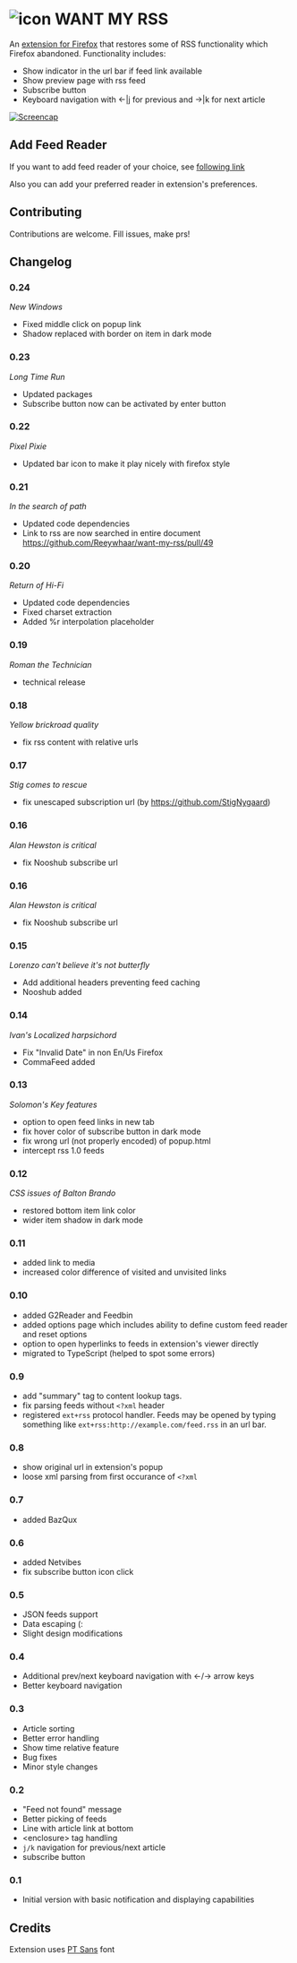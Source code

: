 # ![icon](ext/icons/icon-color.svg) WANT MY RSS

An [extension for Firefox](https://addons.mozilla.org/addon/want-my-rss/) that restores some of RSS functionality which Firefox abandoned. Functionality includes:

* Show indicator in the url bar if feed link available
* Show preview page with rss feed
* Subscribe button
* Keyboard navigation with ←|j for previous and →|k for next article

[![Screencap](https://img.youtube.com/vi/d3tP7JFOLqc/0.jpg)](https://youtu.be/d3tP7JFOLqc)

## Add Feed Reader
If you want to add feed reader of your choice, see [following link](https://github.com/Reeywhaar/want-my-rss/issues/6)

Also you can add your preferred reader in extension's preferences.

## Contributing
Contributions are welcome. Fill issues, make prs!

## Changelog

### 0.24

*New Windows*

* Fixed middle click on popup link
* Shadow replaced with border on item in dark mode

### 0.23

*Long Time Run*

* Updated packages
* Subscribe button now can be activated by enter button

### 0.22

*Pixel Pixie*

* Updated bar icon to make it play nicely with firefox style

### 0.21

*In the search of path*

* Updated code dependencies
* Link to rss are now searched in entire document https://github.com/Reeywhaar/want-my-rss/pull/49

### 0.20

*Return of Hi-Fi*

* Updated code dependencies
* Fixed charset extraction
* Added %r interpolation placeholder

### 0.19

*Roman the Technician*

* technical release

### 0.18

*Yellow brickroad quality*

* fix rss content with relative urls

### 0.17

*Stig comes to rescue*

* fix unescaped subscription url (by https://github.com/StigNygaard)

### 0.16

*Alan Hewston is critical*

* fix Nooshub subscribe url

### 0.16

*Alan Hewston is critical*

* fix Nooshub subscribe url

### 0.15

*Lorenzo can't believe it's not butterfly*

* Add additional headers preventing feed caching
* Nooshub added

### 0.14

*Ivan's Localized harpsichord*

* Fix "Invalid Date" in non En/Us Firefox
* CommaFeed added

### 0.13

*Solomon's Key features*

* option to open feed links in new tab
* fix hover color of subscribe button in dark mode
* fix wrong url (not properly encoded) of popup.html
* intercept rss 1.0 feeds

### 0.12

*CSS issues of Balton Brando*

* restored bottom item link color
* wider item shadow in dark mode

### 0.11

* added link to media
* increased color difference of visited and unvisited links

### 0.10

* added G2Reader and Feedbin
* added options page which includes ability to define custom feed reader and reset options
* option to open hyperlinks to feeds in extension's viewer directly
* migrated to TypeScript (helped to spot some errors)

### 0.9

* add "summary" tag to content lookup tags.
* fix parsing feeds without `<?xml` header
* registered `ext+rss` protocol handler. Feeds may be opened by typing something like `ext+rss:http://example.com/feed.rss` in an url bar.

### 0.8

* show original url in extension's popup
* loose xml parsing from first occurance of `<?xml`

### 0.7

* added BazQux

### 0.6

* added Netvibes
* fix subscribe button icon click

### 0.5

* JSON feeds support
* Data escaping (:
* Slight design modifications

### 0.4

* Additional prev/next keyboard navigation with ←/→ arrow keys
* Better keyboard navigation

### 0.3

* Article sorting
* Better error handling
* Show time relative feature
* Bug fixes
* Minor style changes

### 0.2

* "Feed not found" message
* Better picking of feeds
* Line with article link at bottom
* \<enclosure> tag handling
* `j/k` navigation for previous/next article
* subscribe button

### 0.1

* Initial version with basic notification and displaying capabilities

## Credits
Extension uses [PT Sans](https://company.paratype.com/pt-sans-pt-serif) font
